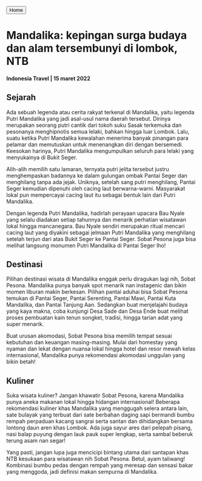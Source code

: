 [<button>Home</Button>](index.html)

# Mandalika: kepingan surga budaya dan alam tersembunyi di lombok, NTB

#### Indonesia Travel | 15 maret 2022

## Sejarah

Ada sebuah legenda atau cerita rakyat terkenal di Mandalika, yaitu legenda Putri Mandalika yang jadi asal-usul nama daerah tersebut. Dirinya merupakan seorang putri cantik dari tokoh suku Sasak terkemuka dan pesonanya menghipnotis semua lelaki, bahkan hingga luar Lombok. Lalu, suatu ketika Putri Mandalika kewalahan menerima banyak pinangan para pelamar dan memutuskan untuk menenangkan diri dengan bersemedi. Keesokan harinya, Putri Mandalika mengumpulkan seluruh para lelaki yang menyukainya di Bukit Seger. 

Alih-alih memilih satu lamaran, ternyata putri jelita tersebut justru menghempaskan badannya ke dalam gulungan ombak Pantai Seger dan menghilang tanpa ada jejak. Uniknya, setelah sang putri menghilang, Pantai Seger kemudian dipenuhi oleh cacing laut berwarna-warni. Masyarakat lokal pun mempercayai cacing laut itu sebagai bentuk lain dari Putri Mandalika. 

Dengan legenda Putri Mandalika, hadirlah perayaan upacara Bau Nyale yang selalu diadakan setiap tahunnya dan menarik perhatian wisatawan lokal hingga mancanegara. Bau Nyale sendiri merupakan ritual mencari cacing laut yang diyakini sebagai jelmaan Putri Mandalika yang menghilang setelah terjun dari atas Bukit Seger ke Pantai Seger. Sobat Pesona juga bisa melihat langsung monumen Putri Mandalika di Pantai Seger lho! 

 ## Destinasi 

 Pilihan destinasi wisata di Mandalika enggak perlu diragukan lagi nih, Sobat Pesona. Mandalika punya banyak spot menarik nan instagenic dan bikin momen liburan makin berkesan. Pilihan pantai aduhai bisa Sobat Pesona temukan di Pantai Seger, Pantai Serenting, Pantai Mawi, Pantai Kuta Mandalika, dan Pantai Tanjung Aan. Sedangkan buat menjelajahi budaya yang kaya makna, coba kunjungi Desa Sade dan Desa Ende buat melihat proses pembuatan kain tenun songket, tradisi, hingga tarian adat yang super menarik. 

Buat urusan akomodasi, Sobat Pesona bisa memilih tempat sesuai kebutuhan dan keuangan masing-masing. Mulai dari homestay yang nyaman dan lekat dengan nuansa lokal hingga hotel dan resor mewah kelas internasional, Mandalika punya rekomendasi akomodasi unggulan yang bikin betah!

 

 ## Kuliner

 Suka wisata kuliner? Jangan khawatir Sobat Pesona, karena Mandalika punya aneka makanan lokal hingga hidangan internasional! Beberapa rekomendasi kuliner khas Mandalika yang menggugah selera antara lain, sate bulayak yang terbuat dari sate berbahan daging sapi bermandi bumbu rempah perpaduan kacang sangrai serta santan dan dihidangkan bersama lontong daun aren khas Lombok. Ada juga sayur ares dari pelepah pisang, nasi balap puyung dengan lauk pauk super lengkap, serta sambal beberuk terung asam nan segar!

Yang pasti, jangan lupa juga mencicipi bintang utama dari santapan khas NTB kesukaan para wisatawan nih Sobat Pesona. Betul, ayam taliwang! Kombinasi bumbu pedas dengan rempah yang meresap dan sensasi bakar yang menggoda, jadi definisi makan sempurna di Mandalika.  